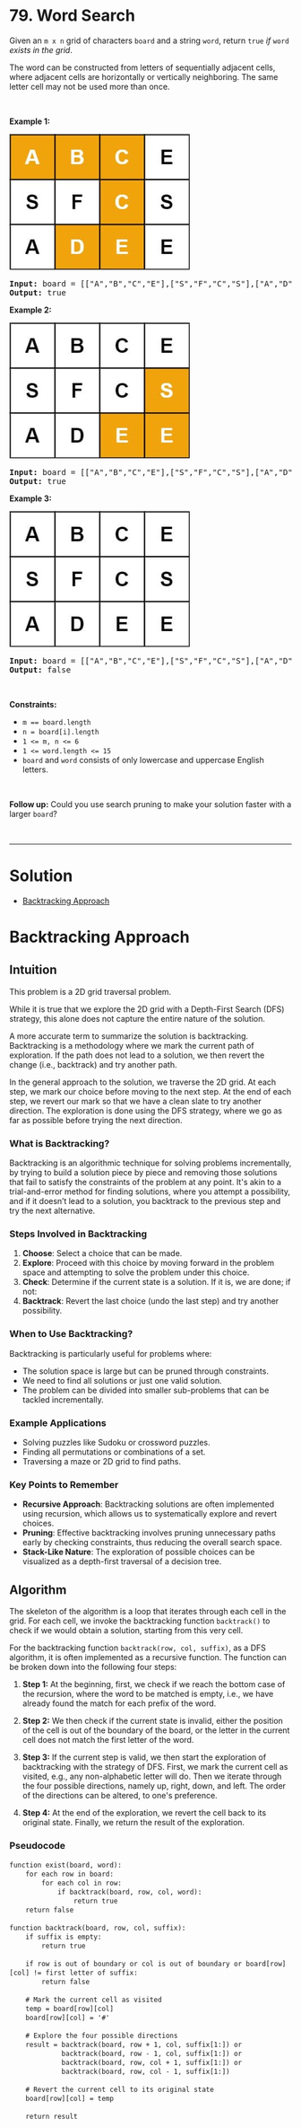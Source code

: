 # 79. Word Search

<p>Given an <code>m x n</code> grid of characters <code>board</code> and a string <code>word</code>, return <code>true</code> <em>if</em> <code>word</code> <em>exists in the grid</em>.</p>

<p>The word can be constructed from letters of sequentially adjacent cells, where adjacent cells are horizontally or vertically neighboring. The same letter cell may not be used more than once.</p>

<p>&nbsp;</p>
<p><strong class="example">Example 1:</strong></p>
<img alt="" src="img/79-1.jpg" style="width: 322px; height: 242px;">
<pre><strong>Input:</strong> board = [["A","B","C","E"],["S","F","C","S"],["A","D","E","E"]], word = "ABCCED"
<strong>Output:</strong> true
</pre>

<p><strong class="example">Example 2:</strong></p>
<img alt="" src="img/79-2.jpg" style="width: 322px; height: 242px;">
<pre><strong>Input:</strong> board = [["A","B","C","E"],["S","F","C","S"],["A","D","E","E"]], word = "SEE"
<strong>Output:</strong> true
</pre>

<p><strong class="example">Example 3:</strong></p>
<img alt="" src="img/79-3.jpg" style="width: 322px; height: 242px;">
<pre><strong>Input:</strong> board = [["A","B","C","E"],["S","F","C","S"],["A","D","E","E"]], word = "ABCB"
<strong>Output:</strong> false
</pre>

<p>&nbsp;</p>
<p><strong>Constraints:</strong></p>

<ul>
  <li><code>m == board.length</code></li>
  <li><code>n = board[i].length</code></li>
  <li><code>1 &lt;= m, n &lt;= 6</code></li>
  <li><code>1 &lt;= word.length &lt;= 15</code></li>
  <li><code>board</code> and <code>word</code> consists of only lowercase and uppercase English letters.</li>
</ul>

<p>&nbsp;</p>
<p><strong>Follow up:</strong> Could you use search pruning to make your solution faster with a larger <code>board</code>?</p>

<br>

---

# Solution

- [Backtracking Approach](#backtracking-approach)

# Backtracking Approach

## **Intuition**

This problem is a 2D grid traversal problem.

While it is true that we explore the 2D grid with a Depth-First Search (DFS) strategy, this alone does not capture the entire nature of the solution.

A more accurate term to summarize the solution is backtracking. Backtracking is a methodology where we mark the current path of exploration. If the path does not lead to a solution, we then revert the change (i.e., backtrack) and try another path.

In the general approach to the solution, we traverse the 2D grid. At each step, we mark our choice before moving to the next step. At the end of each step, we revert our mark so that we have a clean slate to try another direction. The exploration is done using the DFS strategy, where we go as far as possible before trying the next direction.

### What is Backtracking?

Backtracking is an algorithmic technique for solving problems incrementally, by trying to build a solution piece by piece and removing those solutions that fail to satisfy the constraints of the problem at any point. It's akin to a trial-and-error method for finding solutions, where you attempt a possibility, and if it doesn’t lead to a solution, you backtrack to the previous step and try the next alternative.

### Steps Involved in Backtracking

1. **Choose**: Select a choice that can be made.
2. **Explore**: Proceed with this choice by moving forward in the problem space and attempting to solve the problem under this choice.
3. **Check**: Determine if the current state is a solution. If it is, we are done; if not:
4. **Backtrack**: Revert the last choice (undo the last step) and try another possibility.

### When to Use Backtracking?

Backtracking is particularly useful for problems where:
- The solution space is large but can be pruned through constraints.
- We need to find all solutions or just one valid solution.
- The problem can be divided into smaller sub-problems that can be tackled incrementally.

### Example Applications

- Solving puzzles like Sudoku or crossword puzzles.
- Finding all permutations or combinations of a set.
- Traversing a maze or 2D grid to find paths.

### Key Points to Remember

- **Recursive Approach**: Backtracking solutions are often implemented using recursion, which allows us to systematically explore and revert choices.
- **Pruning**: Effective backtracking involves pruning unnecessary paths early by checking constraints, thus reducing the overall search space.
- **Stack-Like Nature**: The exploration of possible choices can be visualized as a depth-first traversal of a decision tree.

## **Algorithm**

The skeleton of the algorithm is a loop that iterates through each cell in the grid. For each cell, we invoke the backtracking function `backtrack()` to check if we would obtain a solution, starting from this very cell.

For the backtracking function `backtrack(row, col, suffix)`, as a DFS algorithm, it is often implemented as a recursive function. The function can be broken down into the following four steps:

1. **Step 1:** At the beginning, first, we check if we reach the bottom case of the recursion, where the word to be matched is empty, i.e., we have already found the match for each prefix of the word.

2. **Step 2:** We then check if the current state is invalid, either the position of the cell is out of the boundary of the board, or the letter in the current cell does not match the first letter of the word.

3. **Step 3:** If the current step is valid, we then start the exploration of backtracking with the strategy of DFS. First, we mark the current cell as visited, e.g., any non-alphabetic letter will do. Then we iterate through the four possible directions, namely up, right, down, and left. The order of the directions can be altered, to one's preference.

4. **Step 4:** At the end of the exploration, we revert the cell back to its original state. Finally, we return the result of the exploration.

### Pseudocode

```pseudo
function exist(board, word):
    for each row in board:
        for each col in row:
            if backtrack(board, row, col, word):
                return true
    return false

function backtrack(board, row, col, suffix):
    if suffix is empty:
        return true
    
    if row is out of boundary or col is out of boundary or board[row][col] != first letter of suffix:
        return false
    
    # Mark the current cell as visited
    temp = board[row][col]
    board[row][col] = '#'
    
    # Explore the four possible directions
    result = backtrack(board, row + 1, col, suffix[1:]) or
             backtrack(board, row - 1, col, suffix[1:]) or
             backtrack(board, row, col + 1, suffix[1:]) or
             backtrack(board, row, col - 1, suffix[1:])
    
    # Revert the current cell to its original state
    board[row][col] = temp
    
    return result
```
